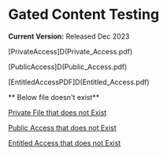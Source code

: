# Gated Content Testing

**Current Version:** Released Dec 2023

[PrivateAccess]D(Private_Access.pdf)

[PublicAccess]D(Public_Access.pdf)

[EntitledAccessPDF]D(Entitled_Access.pdf)

** Below file doesn't exist**

[Private File that does not Exist](?path=assets/files/Spec_Testing/Private_Access_File_not_exist.pdf)

[Public Access  that does not Exist](?path=assets/files/Spec_Testing/Public_Access_File_not_exist.pdf)

[Entitled Access  that does not Exist](?path=assets/files/Spec_Testing/Entitled_Access_File_not_exist.pdf)

